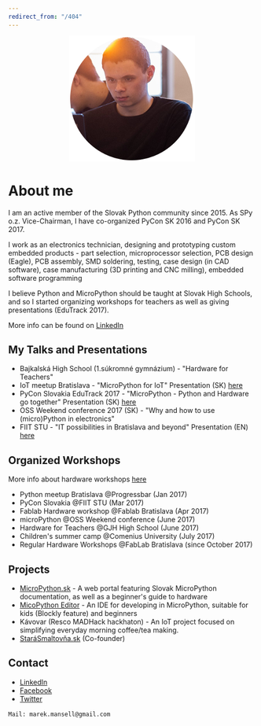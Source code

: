 ```yaml
---
redirect_from: "/404"
---
```


<div style="text-align:center"><img src ="images/profile.png" /></div>

<!--
<ul>
{% for post in site.posts %}
    <li>
        <a href="{{ post.url }}">{{ post.title }}</a>
    </li>
{% endfor %}
</ul>
-->

# [](#header-1)About me

I am an active member of the Slovak Python community since 2015.
As SPy o.z. Vice-Chairman, I have co-organized PyCon SK 2016 and PyCon SK 2017.

I work as an electronics technician, designing and prototyping custom embedded products - part selection, microprocessor selection, PCB design (Eagle), PCB assembly, SMD soldering, testing, case design (in CAD software), case manufacturing (3D printing and CNC milling), embedded software programming

I believe Python and MicroPython should be taught at Slovak High Schools, and so I started organizing workshops for teachers as well as giving presentations (EduTrack 2017).

More info can be found on [LinkedIn](https://www.linkedin.com/in/marekmansell)



## [](#header-2)My Talks and Presentations

*   Bajkalská High School (1.súkromné gymnázium) - "Hardware for Teachers"
*   IoT meetup Bratislava - "MicroPython for IoT"
    Presentation (SK) [here](http://marekmansell.sk/presentations/slides-micropython-iot.html)
*   PyCon Slovakia EduTrack 2017 - "MicroPython - Python and Hardware go together"
    Presentation (SK) [here](http://marekmansell.sk/presentations/slides-micropython-python-a-hardver-patria-k-sebe.html)
*   OSS Weekend conference 2017 (SK) - "Why and how to use (micro)Python in electronics"
*   FIIT STU - "IT possibilities in Bratislava and beyond"
    Presentation (EN) [here](http://marekmansell.sk/presentations/slides-it-possibilities-in-ba-and-beyond.html)



## [](#header-2)Organized Workshops

More info about hardware workshops [here](http://marekmansell.sk/workshop)

*   Python meetup Bratislava  @Progressbar (Jan 2017)
*   PyCon Slovakia  @FIIT STU (Mar 2017)
*   Fablab Hardware workshop @Fablab Bratislava (Apr 2017)
*   microPython @OSS Weekend conference (June 2017)
*   Hardware for Teachers @GJH High School (June 2017)
*   Children's summer camp @Comenius University (July 2017)
*   Regular Hardware Workshops @FabLab Bratislava (since October 2017)



## [](#header-2)Projects

*   [MicroPython.sk](http://micropython.sk/) - A web portal featuring Slovak MicroPython documentation, as well as a beginner's guide to hardware
*   [MicoPython Editor](http://micropython.sk/editor) - An IDE for developing in MicroPython, suitable for kids (Blockly feature) and beginners
*   Kávovar (Resco MADHack hackhaton) - An IoT project focused on simplifying everyday morning coffee/tea making.
*   [StaráSmaltovňa.sk](http://starasmaltovna.sk/) (Co-founder)



## [](#header-2)Contact

* [LinkedIn](https://www.linkedin.com/in/marekmansell)
* [Facebook](http://facebook.com/marekmansell)
* [Twitter](http://twitter.com/marekmansell)

```
Mail: marek.mansell@gmail.com
```
